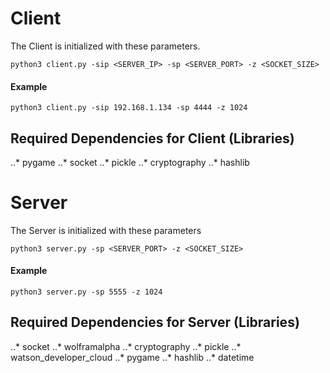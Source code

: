 # Client

The Client is initialized with these parameters.

`python3 client.py -sip <SERVER_IP> -sp <SERVER_PORT> -z <SOCKET_SIZE>`

#### Example

`python3 client.py -sip 192.168.1.134 -sp 4444 -z 1024`

## Required Dependencies for Client (Libraries)

..* pygame
..* socket
..* pickle
..* cryptography
..* hashlib

# Server

The Server is initialized with these parameters

`python3 server.py -sp <SERVER_PORT> -z <SOCKET_SIZE>`

#### Example

`python3 server.py -sp 5555 -z 1024`

## Required Dependencies for Server (Libraries)

..* socket
..* wolframalpha
..* cryptography
..* pickle
..* watson_developer_cloud
..* pygame
..* hashlib
..* datetime
